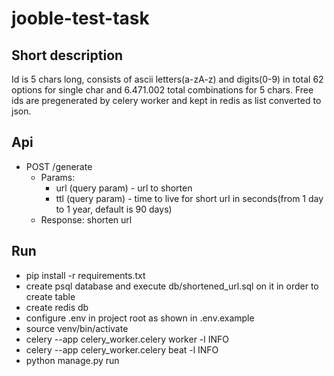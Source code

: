 # jooble-test-task

## Short description
Id is 5 chars long, consists of ascii letters(a-zA-z) and digits(0-9) in total 62 options for single char and 6.471.002 total combinations for 5 chars.
Free ids are pregenerated by celery worker and kept in redis as list converted to json.

## Api
- POST /generate
  - Params:
    - url (query param) - url to shorten
    - ttl (query param) - time to live for short url in seconds(from 1 day to 1 year, default is 90 days)
  - Response: shorten url

## Run
- pip install -r requirements.txt
- create psql database and execute db/shortened_url.sql on it in order to create table
- create redis db
- configure .env in project root as shown in .env.example
- source venv/bin/activate
- celery --app celery_worker.celery worker -l INFO 
- celery --app celery_worker.celery beat -l INFO
- python manage.py run
